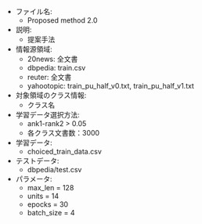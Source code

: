 - ファイル名:
    - Proposed method 2.0
- 説明:
    - 提案手法
- 情報源領域:
    - 20news:     全文書
    - dbpedia:    train.csv
    - reuter:     全文書
    - yahootopic: train_pu_half_v0.txt, train_pu_half_v1.txt                 
- 対象領域のクラス情報:   
    - クラス名
- 学習データ選択方法:
    - ank1-rank2 > 0.05
    - 各クラス文書数：3000                
- 学習データ:
    - choiced_train_data.csv
- テストデータ:
    - dbpedia/test.csv
- パラメータ:
    - max_len = 128
    - units = 14           
    - epocks = 30
    - batch_size = 4
